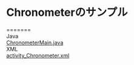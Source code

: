 # Chronometerのサンプル  
=======  
Java  
[ChronometerMain.java](src/net/xypenguin/chronometer/ChronometerMain.java)  
XML  
[activity_Chronometer.xml](res/layout/activity_Chronometer.xml)
